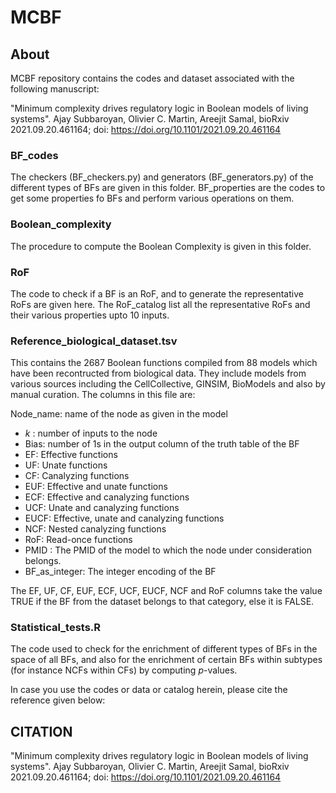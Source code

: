 # MCBF

## About
MCBF repository contains the codes and dataset associated with the following manuscript:

"Minimum complexity drives regulatory logic in Boolean models of living systems".
Ajay Subbaroyan, Olivier C. Martin, Areejit Samal,
bioRxiv 2021.09.20.461164; doi: https://doi.org/10.1101/2021.09.20.461164

### BF_codes 
The checkers (BF_checkers.py) and generators (BF_generators.py) of the different types of BFs are given in this folder. BF_properties are the codes to get some properties fo BFs and perform various operations on them. 

### Boolean_complexity
The procedure to compute the Boolean Complexity is given in this folder. 

### RoF
The code to check if a BF is an RoF, and to generate the representative RoFs are given here. The RoF_catalog list all the representative RoFs and their various properties upto 10 inputs. 

### Reference_biological_dataset.tsv
This contains the 2687 Boolean functions compiled from 88 models which have been recontructed from biological data. They include models from various sources including the CellCollective, GINSIM, BioModels and also by manual curation. The columns in this file are:

Node_name: name of the node as given in the model
- *k* : number of inputs to the node
- Bias: number of 1s in the output column of the truth table of the BF
- EF: Effective functions
- UF: Unate functions
- CF: Canalyzing functions
- EUF: Effective and unate functions
- ECF: Effective and canalyzing functions
- UCF: Unate and canalyzing functions
- EUCF: Effective, unate and canalyzing functions
- NCF: Nested canalyzing functions
- RoF: Read-once functions
- PMID : The PMID of the model to which the node under consideration belongs. 
- BF_as_integer: The integer encoding of the BF

The EF, UF, CF, EUF, ECF, UCF, EUCF, NCF and RoF columns take the value TRUE if the BF from the dataset belongs to that category, else it is FALSE. 


### Statistical_tests.R
The code used to check for the enrichment of different types of BFs in the space of all BFs, and also for the enrichment of certain BFs within subtypes (for instance NCFs within CFs) by computing *p*-values.


In case you use the codes or data or catalog herein, please cite the reference given below: 

## CITATION
"Minimum complexity drives regulatory logic in Boolean models of living systems". Ajay Subbaroyan, Olivier C. Martin, Areejit Samal, bioRxiv 2021.09.20.461164; doi: https://doi.org/10.1101/2021.09.20.461164
